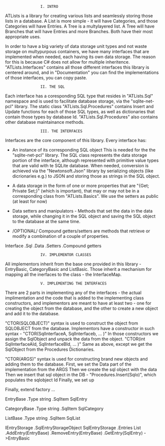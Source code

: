 					I. INTRO

ATLists is a library for creating various lists and seamlessly storing those lists in a database. 
A List is more simple - it will have Categories, and those Categories will have Entries.
A Tree is a multylayered list. A Tree will have Branches that will have Entries and more Branches.
Both have their most appropriate uses.

In order to have a big variety of data storage unit types and not waste storage on multypurpous containers, we have
many interfaces that are implemented when needed, each having its own data storage. The reason for this is
because C# does not allow for multiple inheritence. "ATLists.Interfaces" contains all those different interfaces 
this library is centered around, and in "Documentation" you can find the implementations of those interfaces,
you can copy paste.



					II. THE SQL

Each interface has a coresponding SQL type that resides in "ATLists.Sql" namespace and is used to
facilitate database storage, via the "sqlite-net-pcl" library. The static class "ATLists.Sql.Procedures" contains 
Insert and Update functions for each of those SQL types, as well as dictionaries that contain those types by 
database Id. 
"ATLists.Sql.Procedures" also contains other database maintainance methods.



					III. THE INTERFACES

Interfaces are the core component of this library. Every interface has:
-	An instance of its corresponding SQL object
	This is needed for the the "sqlite-net-pcl" library. The SQL class represents the data storage
	portion of the interface, although represented with primitive value types that are valid with te SQLite
	database. When needed, conversion is achieved via the "Newtonsoft.Json" library by serializing
	objects (like dicrionaries e.g.) to JSON and storing those as strings in the SQL object.

-	A data storage in the form of one or more properties that are "{Get; Private Set;}" (which is important),
	that may or may not be in a corresponding class from "ATLists.Basics". We use the setters as public
	(at least for now)

-	Data setters and manipulators - Methods that set the data in the data storage, while changing it in
	the SQL object and saving the SQL object to the database at the same time.

-	/OPTIONAL/ Compound getters/setters are methods that retrieve or modify a combination of a couple of properties.

Interface
	.Sql
	.Data
	.Setters
	.Compound getters



					IV. IMPLEMENTOR CLASSES

All implementors inherit from the base one provided in this library - 
EntryBasic, CategoryBasic and ListBasic. Those inherit a mechanism for mapping all the inerfaces
to the class - the InterfaceMap.



					V. IMPLEMENTING THE INTERFACES

There are 2 parts in implementing any of the interfaces - the actual implimentation and the code that 
is added to the implementing class constructors, and implementors are meant to have at least two -
one for creating the object from the database, and the other to create a new object and add it to the database.

"CTOR(SQLOBJECT)" syntax is used to construct the object from SQLOBJECT from the database.
Implementors have a constructor in such syntax - 
"CTOR(SqlInterfaceA, SqlInterfaceb, ... )"
In those constructors we assign the SqlObject and unpack the data from the object.
"CTOR(int SqlInterfaceAId, SqlInterfaceBId, ... )"
Same as above, except we get the SqlObject from the Procedures Dictionaries.

"CTOR(ARGS)" syntax is used for constructing brand new objects and adding them to the database.
First, we set the Data part of the implementation from the ARGS
Then we create the sql object with the data
Then we insert that sql object in the DB - "Procedures.Insert(Sqlo)", which populates the sqlobject Id
Finally, we set up 

Finally, extend factory ...


EntryBase
	.Type							string
	.SqlItem						SqlEntry

CategoryBase
	.Type							string
	.SqlItem						SqlCategory

ListBase
	.Type							string
	.SqlItem						SqlList


IEntryStorage
	.SqlEntryStorageObject			SqlEntryStorage
	.Entries						List<EntryBase>
	.AddEntry(EntryBase)
	.RemoveEntry(EntryBase)
	.GetEntry(SqlEntry)				->EntryBasic
